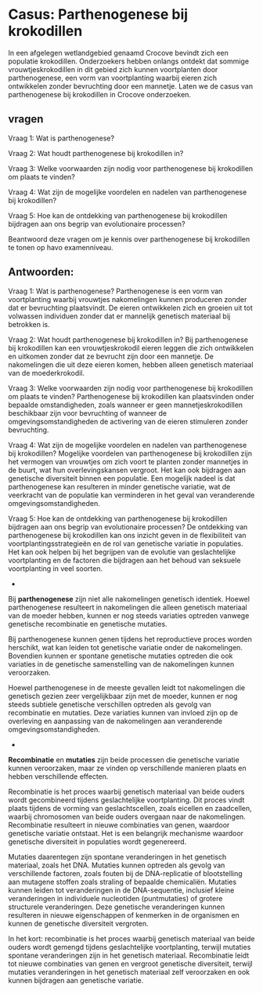 # Casus: Parthenogenese bij krokodillen

In een afgelegen wetlandgebied genaamd Crocove bevindt zich een populatie krokodillen. Onderzoekers hebben onlangs ontdekt dat sommige vrouwtjeskrokodillen in dit gebied zich kunnen voortplanten door parthenogenese, een vorm van voortplanting waarbij eieren zich ontwikkelen zonder bevruchting door een mannetje. Laten we de casus van parthenogenese bij krokodillen in Crocove onderzoeken.

## vragen

Vraag 1: Wat is parthenogenese?

Vraag 2: Wat houdt parthenogenese bij krokodillen in?

Vraag 3: Welke voorwaarden zijn nodig voor parthenogenese bij krokodillen om plaats te vinden?

Vraag 4: Wat zijn de mogelijke voordelen en nadelen van parthenogenese bij krokodillen?

Vraag 5: Hoe kan de ontdekking van parthenogenese bij krokodillen bijdragen aan ons begrip van evolutionaire processen?

Beantwoord deze vragen om je kennis over parthenogenese bij krokodillen te tonen op havo examenniveau.

## Antwoorden:

Vraag 1: Wat is parthenogenese?
Parthenogenese is een vorm van voortplanting waarbij vrouwtjes nakomelingen kunnen produceren zonder dat er bevruchting plaatsvindt. De eieren ontwikkelen zich en groeien uit tot volwassen individuen zonder dat er mannelijk genetisch materiaal bij betrokken is.

Vraag 2: Wat houdt parthenogenese bij krokodillen in?
Bij parthenogenese bij krokodillen kan een vrouwtjeskrokodil eieren leggen die zich ontwikkelen en uitkomen zonder dat ze bevrucht zijn door een mannetje. De nakomelingen die uit deze eieren komen, hebben alleen genetisch materiaal van de moederkrokodil.

Vraag 3: Welke voorwaarden zijn nodig voor parthenogenese bij krokodillen om plaats te vinden?
Parthenogenese bij krokodillen kan plaatsvinden onder bepaalde omstandigheden, zoals wanneer er geen mannetjeskrokodillen beschikbaar zijn voor bevruchting of wanneer de omgevingsomstandigheden de activering van de eieren stimuleren zonder bevruchting.

Vraag 4: Wat zijn de mogelijke voordelen en nadelen van parthenogenese bij krokodillen?
Mogelijke voordelen van parthenogenese bij krokodillen zijn het vermogen van vrouwtjes om zich voort te planten zonder mannetjes in de buurt, wat hun overlevingskansen vergroot. Het kan ook bijdragen aan genetische diversiteit binnen een populatie. Een mogelijk nadeel is dat parthenogenese kan resulteren in minder genetische variatie, wat de veerkracht van de populatie kan verminderen in het geval van veranderende omgevingsomstandigheden.

Vraag 5: Hoe kan de ontdekking van parthenogenese bij krokodillen bijdragen aan ons begrip van evolutionaire processen?
De ontdekking van parthenogenese bij krokodillen kan ons inzicht geven in de flexibiliteit van voortplantingsstrategieën en de rol van genetische variatie in populaties. Het kan ook helpen bij het begrijpen van de evolutie van geslachtelijke voortplanting en de factoren die bijdragen aan het behoud van seksuele voortplanting in veel soorten.

-

Bij **parthenogenese** zijn niet alle nakomelingen genetisch identiek. Hoewel parthenogenese resulteert in nakomelingen die alleen genetisch materiaal van de moeder hebben, kunnen er nog steeds variaties optreden vanwege genetische recombinatie en genetische mutaties.

Bij parthenogenese kunnen genen tijdens het reproductieve proces worden herschikt, wat kan leiden tot genetische variatie onder de nakomelingen. Bovendien kunnen er spontane genetische mutaties optreden die ook variaties in de genetische samenstelling van de nakomelingen kunnen veroorzaken.

Hoewel parthenogenese in de meeste gevallen leidt tot nakomelingen die genetisch gezien zeer vergelijkbaar zijn met de moeder, kunnen er nog steeds subtiele genetische verschillen optreden als gevolg van recombinatie en mutaties. Deze variaties kunnen van invloed zijn op de overleving en aanpassing van de nakomelingen aan veranderende omgevingsomstandigheden.

-

**Recombinatie** en **mutaties** zijn beide processen die genetische variatie kunnen veroorzaken, maar ze vinden op verschillende manieren plaats en hebben verschillende effecten.

Recombinatie is het proces waarbij genetisch materiaal van beide ouders wordt gecombineerd tijdens geslachtelijke voortplanting. Dit proces vindt plaats tijdens de vorming van geslachtscellen, zoals eicellen en zaadcellen, waarbij chromosomen van beide ouders overgaan naar de nakomelingen. Recombinatie resulteert in nieuwe combinaties van genen, waardoor genetische variatie ontstaat. Het is een belangrijk mechanisme waardoor genetische diversiteit in populaties wordt gegenereerd.

Mutaties daarentegen zijn spontane veranderingen in het genetisch materiaal, zoals het DNA. Mutaties kunnen optreden als gevolg van verschillende factoren, zoals fouten bij de DNA-replicatie of blootstelling aan mutagene stoffen zoals straling of bepaalde chemicaliën. Mutaties kunnen leiden tot veranderingen in de DNA-sequentie, inclusief kleine veranderingen in individuele nucleotiden (puntmutaties) of grotere structurele veranderingen. Deze genetische veranderingen kunnen resulteren in nieuwe eigenschappen of kenmerken in de organismen en kunnen de genetische diversiteit vergroten.

In het kort: recombinatie is het proces waarbij genetisch materiaal van beide ouders wordt gemengd tijdens geslachtelijke voortplanting, terwijl mutaties spontane veranderingen zijn in het genetisch materiaal. Recombinatie leidt tot nieuwe combinaties van genen en vergroot genetische diversiteit, terwijl mutaties veranderingen in het genetisch materiaal zelf veroorzaken en ook kunnen bijdragen aan genetische variatie.


